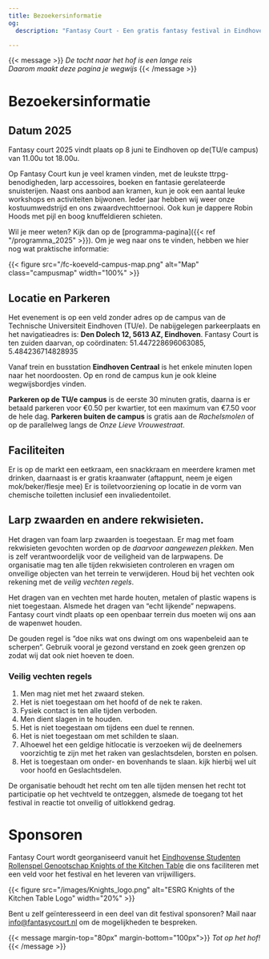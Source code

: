 ```yaml
---
title: Bezoekersinformatie
og:
  description: "Fantasy Court - Een gratis fantasy festival in Eindhoven"

---
```


{{< message >}}
 _De tocht naar het hof is een lange reis_\
 _Daarom maakt deze pagina je wegwijs_
{{< /message >}}
# Bezoekersinformatie



## Datum 2025
Fantasy court 2025 vindt plaats op 8 juni te Eindhoven op de(TU/e campus) van 11.00u tot 18.00u. 

Op Fantasy Court kun je veel kramen vinden, met de leukste ttrpg-benodigheden, larp accessoires, boeken en fantasie gerelateerde snuisterijen. Naast ons aanbod aan kramen, kun je ook een aantal leuke workshops en activiteiten bijwonen. Ieder jaar hebben wij weer onze kostuumwedstrijd en ons zwaardvechttoernooi. Ook kun je dappere Robin Hoods met pijl en boog knuffeldieren schieten. 

Wil je meer weten? Kijk dan op de  [programma-pagina]({{< ref "/programma_2025" >}}). Om je weg naar ons te vinden, hebben we hier nog wat praktische informatie:


{{< figure src="/fc-koeveld-campus-map.png" alt="Map" class="campusmap" width="100%" >}}

## Locatie en Parkeren
Het evenement is op een veld zonder adres op de campus van de Technische Universiteit Eindhoven (TU/e). De nabijgelegen parkeerplaats en het navigatieadres is: **Den Dolech 12, 5613 AZ, Eindhoven**. Fantasy Court is ten zuiden daarvan, op coördinaten: 51.447228696063085, 5.484236714828935

Vanaf trein en busstation **Eindhoven Centraal** is het enkele minuten lopen naar het noordoosten. Op en rond de campus kun je ook kleine wegwijsbordjes vinden.

**Parkeren op de TU/e campus** is de eerste 30 minuten gratis, daarna is er betaald parkeren voor €0.50 per kwartier, tot een maximum van €7.50 voor de hele dag. **Parkeren buiten de campus** is gratis aan de _Rachelsmolen_ of op de parallelweg langs de _Onze Lieve Vrouwestraat_.

## Faciliteiten
Er is op de markt een eetkraam, een snackkraam en meerdere kramen met drinken, daarnaast is er gratis kraanwater (aftappunt, neem je eigen mok/beker/flesje mee) Er is toiletvoorziening op locatie in de vorm van chemische toiletten inclusief een invaliedentoilet.

## Larp zwaarden en andere rekwisieten.
Het dragen van foam larp zwaarden is toegestaan. Er mag met foam rekwisieten gevochten worden op de _daarvoor aangewezen plekken_. Men is zelf verantwoordelijk voor de veiligheid van de larpwapens. De organisatie mag ten alle tijden rekwisieten controleren en vragen om onveilige objecten van het terrein te verwijderen. Houd bij het vechten ook rekening met de *veilig vechten regels*. 

Het dragen van en vechten met harde houten, metalen of plastic wapens is niet toegestaan. Alsmede het dragen van “echt lijkende” nepwapens. Fantasy court vindt plaats op een openbaar terrein dus moeten wij ons aan de wapenwet houden. 

De gouden regel is ”doe niks wat ons dwingt om ons wapenbeleid aan te scherpen”. Gebruik vooral je gezond verstand en zoek geen grenzen op zodat wij dat ook niet hoeven te doen.

### Veilig vechten regels
1. Men mag niet met het zwaard steken.
2. Het is niet toegestaan om het hoofd of de nek te raken.
3. Fysiek contact is ten alle tijden verboden.
4. Men dient slagen in te houden.
5. Het is niet toegestaan om tijdens een duel te rennen.
6. Het is niet toegestaan om met schilden te slaan.
7. Alhoewel het een geldige hitlocatie is verzoeken wij de deelnemers voorzichtig te zijn met het
raken van geslachtsdelen, borsten en polsen.
8. Het is toegestaan om onder- en bovenhands te slaan. kijk hierbij wel uit voor hoofd en
Geslachtsdelen.

De organisatie behoudt het recht om ten alle tijden mensen het recht tot participatie op het vechtveld te ontzeggen, alsmede de toegang tot het festival in reactie tot onveilig of uitlokkend gedrag.

# Sponsoren
Fantasy Court wordt georganiseerd vanuit het [Eindhovense Studenten Rollenspel Genootschap Knights of the Kitchen Table](https://kotkt.nl) die ons faciliteren met een veld voor het festival en het leveren van vrijwilligers. 

{{< figure src="/images/Knights_logo.png" alt="ESRG Knights of the Kitchen Table Logo" width="20%" >}}

Bent u zelf geïnteresseerd in een deel van dit festival sponsoren? Mail naar info@fantasycourt.nl om de mogelijkheden te bespreken.

{{< message margin-top="80px" margin-bottom="100px">}}
_Tot op het hof!_
{{< /message >}}
